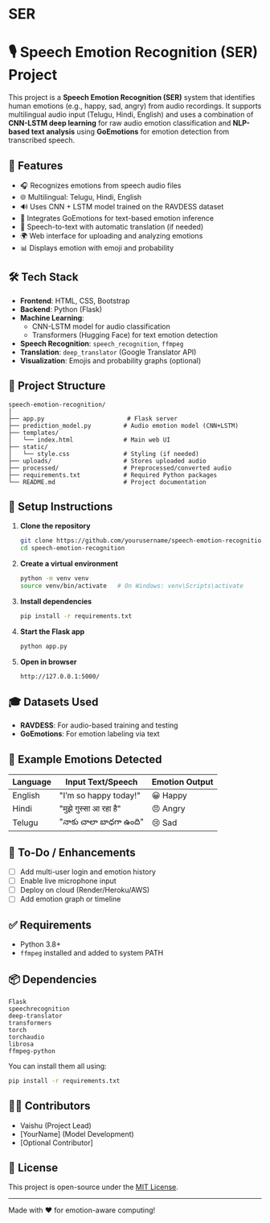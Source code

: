 # SER
# 🎙️ Speech Emotion Recognition (SER) Project

This project is a **Speech Emotion Recognition (SER)** system that identifies human emotions (e.g., happy, sad, angry) from audio recordings. It supports multilingual audio input (Telugu, Hindi, English) and uses a combination of **CNN-LSTM deep learning** for raw audio emotion classification and **NLP-based text analysis** using **GoEmotions** for emotion detection from transcribed speech.

## 🚀 Features

- 🎧 Recognizes emotions from speech audio files
- 🌐 Multilingual: Telugu, Hindi, English
- 🔊 Uses CNN + LSTM model trained on the RAVDESS dataset
- 🧠 Integrates GoEmotions for text-based emotion inference
- 🔄 Speech-to-text with automatic translation (if needed)
- 🌍 Web interface for uploading and analyzing emotions
- 📊 Displays emotion with emoji and probability

## 🛠️ Tech Stack

- **Frontend**: HTML, CSS, Bootstrap
- **Backend**: Python (Flask)
- **Machine Learning**:
  - CNN-LSTM model for audio classification
  - Transformers (Hugging Face) for text emotion detection
- **Speech Recognition**: `speech_recognition`, `ffmpeg`
- **Translation**: `deep_translator` (Google Translator API)
- **Visualization**: Emojis and probability graphs (optional)

## 📁 Project Structure

```
speech-emotion-recognition/
│
├── app.py                       # Flask server
├── prediction_model.py         # Audio emotion model (CNN+LSTM)
├── templates/
│   └── index.html              # Main web UI
├── static/
│   └── style.css               # Styling (if needed)
├── uploads/                    # Stores uploaded audio
├── processed/                  # Preprocessed/converted audio
├── requirements.txt            # Required Python packages
└── README.md                   # Project documentation
```

## 🔧 Setup Instructions

1. **Clone the repository**
   ```bash
   git clone https://github.com/yourusername/speech-emotion-recognition.git
   cd speech-emotion-recognition
   ```

2. **Create a virtual environment**
   ```bash
   python -m venv venv
   source venv/bin/activate   # On Windows: venv\Scripts\activate
   ```

3. **Install dependencies**
   ```bash
   pip install -r requirements.txt
   ```

4. **Start the Flask app**
   ```bash
   python app.py
   ```

5. **Open in browser**
   ```
   http://127.0.0.1:5000/
   ```

## 🎓 Datasets Used

- **RAVDESS**: For audio-based training and testing
- **GoEmotions**: For emotion labeling via text

## 🧪 Example Emotions Detected

| Language | Input Text/Speech         | Emotion Output |
|----------|----------------------------|----------------|
| English  | "I’m so happy today!"      | 😀 Happy       |
| Hindi    | "मुझे गुस्सा आ रहा है"     | 😠 Angry       |
| Telugu   | "నాకు చాలా బాధగా ఉంది"     | 😢 Sad         |

## 📌 To-Do / Enhancements

- [ ] Add multi-user login and emotion history
- [ ] Enable live microphone input
- [ ] Deploy on cloud (Render/Heroku/AWS)
- [ ] Add emotion graph or timeline

## ✅ Requirements

- Python 3.8+
- `ffmpeg` installed and added to system PATH

## 📦 Dependencies

```
Flask
speechrecognition
deep-translator
transformers
torch
torchaudio
librosa
ffmpeg-python
```

You can install them all using:
```bash
pip install -r requirements.txt
```

## 🧑‍💻 Contributors

- Vaishu (Project Lead)
- [YourName] (Model Development)
- [Optional Contributor]

## 📄 License

This project is open-source under the [MIT License](LICENSE).

---

Made with ❤️ for emotion-aware computing!
